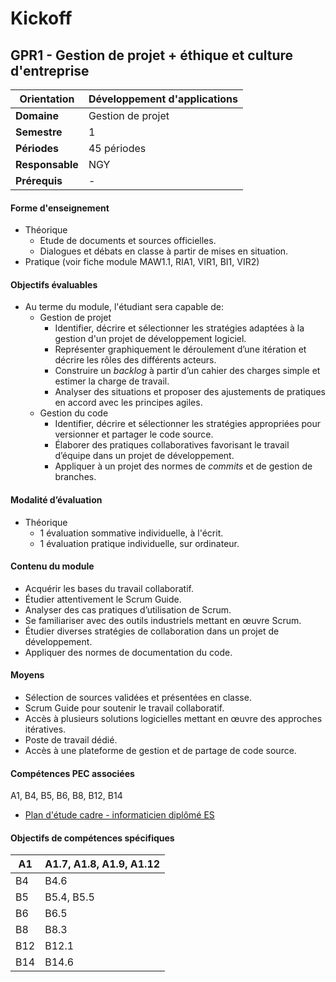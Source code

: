 # Kickoff

## GPR1 - Gestion de projet + éthique et culture d'entreprise

| **Orientation** | Développement d'applications |
| --------------- | ---------------------------- |
| **Domaine**     | Gestion de projet            |
| **Semestre**    | 1                            |
| **Périodes**    | 45 périodes                  |
| **Responsable** | NGY                          |
| **Prérequis**   | -                            |

#### Forme d'enseignement

* Théorique
  * Etude de documents et sources officielles.
  * Dialogues et débats en classe à partir de mises en situation.
* Pratique (voir fiche module MAW1.1, RIA1, VIR1, BI1, VIR2)

#### Objectifs évaluables

* Au terme du module, l'étudiant sera capable de:
  * Gestion de projet
    * Identifier, décrire et sélectionner les stratégies adaptées à la gestion d'un projet de développement logiciel.
    * Représenter graphiquement le déroulement d’une itération et décrire les rôles des différents acteurs.
    * Construire un _backlog_ à partir d’un cahier des charges simple et estimer la charge de travail.
    * Analyser des situations et proposer des ajustements de pratiques en accord avec les principes agiles.
  * Gestion du code
    * Identifier, décrire et sélectionner les stratégies appropriées pour versionner et partager le code source.
    * Élaborer des pratiques collaboratives favorisant le travail d’équipe dans un projet de développement.
    * Appliquer à un projet des normes de _commits_ et de gestion de branches.

#### Modalité d’évaluation

* Théorique
  * 1 évaluation sommative individuelle, à l'écrit.
  * 1 évaluation pratique individuelle, sur ordinateur.

#### Contenu du module

* Acquérir les bases du travail collaboratif.
* Étudier attentivement le Scrum Guide.
* Analyser des cas pratiques d’utilisation de Scrum.
* Se familiariser avec des outils industriels mettant en œuvre Scrum.
* Étudier diverses stratégies de collaboration dans un projet de développement.
* Appliquer des normes de documentation du code.

#### Moyens

* Sélection de sources validées et présentées en classe.
* Scrum Guide pour soutenir le travail collaboratif.
* Accès à plusieurs solutions logicielles mettant en œuvre des approches itératives.
* Poste de travail dédié.
* Accès à une plateforme de gestion et de partage de code source.

#### Compétences PEC associées

A1, B4, B5, B6, B8, B12, B14

* [Plan d'étude cadre - informaticien diplômé ES](https://www.becc.admin.ch/becc/public/bvz/beruf/show/321)

#### Objectifs de compétences spécifiques

| A1  | A1.7, A1.8, A1.9, A1.12 |
| --- | ----------------------- |
| B4  | B4.6                    |
| B5  | B5.4, B5.5              |
| B6  | B6.5                    |
| B8  | B8.3                    |
| B12 | B12.1                   |
| B14 | B14.6                   |
